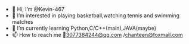 - 👋 Hi, I’m @Kevin-467
- 👀 I’m interested in playing basketball,watching tennis and swimming matches
- 🌱 I’m currently learning Python,C/C++(main),JAVA(maybe)
- 📫 How to reach me 📧3077384244@qq.com /chanteen@foxmail.com
<!---
Kevin-467/Kevin-467 is a ✨ special ✨ repository because its `README.md` (this file) appears on your GitHub profile.
You can click the Preview link to take a look at your changes.
--->

